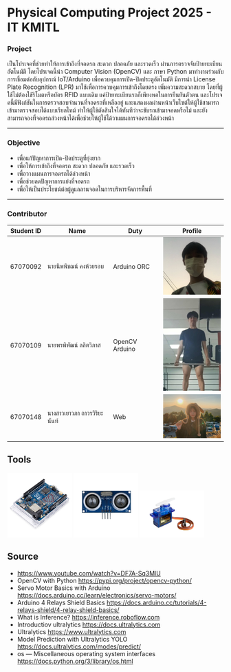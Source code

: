 # Physical Computing Project 2025 - IT KMITL

### Project
เป็นโปรเจคที่ช่วยทำให้การเข้าถึงที่จอดรถ สะดวก ปลอดภัย และรวดเร็ว ผ่านการตรวจจับป้ายทะเบียนอัตโนมัติ โดยโปรเจคนี้นำ Computer Vision (OpenCV) และ ภาษา Python มาทำงานร่วมกับการเชื่อมต่อกับอุปกรณ์ IoT/Arduino เพื่อควบคุมการเปิด-ปิดประตูอัตโนมัติ มีการนำ License Plate Recognition (LPR) มาใช้เพื่อการควบคุมการเข้าถึงโดยตรง เพิ่มความสะดวกสบาย โดยที่ผู้ใช้ไม่ต้องใช้รีโมตหรือบัตร RFID แบบเดิม แค่ป้ายทะเบียนรถก็เพียงพอในการยืนยันตัวตน และโปรเจคนี้มีฟังก์ชันในการตรวจสอบจำนวนที่จอดรถที่เหลืออยู่ และแสดงผลผ่านหน้าเว็บไซต์ให้ผู้ใช้สามารถเข้ามาตรวจสอบได้แบบเรียลไทม์ ทำให้ผู้ใช้ตัดสินใจได้ทันทีว่าจะขับรถเข้ามาจอดหรือไม่ และยังสามารถจองที่จอดรถล่วงหน้าได้เพื่อช่วยให้ผู้ใช้ได้วาแผนการจอดรถได้ล่วงหน้า


<hr>

### Objective

- เพื่อแก้ปัญหาการเปิด-ปิดประตูที่ยุ่งยาก
- เพื่อให้การเข้าถึงที่จอดรถ สะดวก ปลอดภัย และรวดเร็ว
- เพื่อวางแผนการจอดรถได้ล่วงหน้า
- เพื่อช่วยลดปัญหาการแย่งที่จอดรถ
- เพื่อให้เป็นประโยชน์ต่อผู้ดูแลลานจอดในการบริหารจัดการพื้นที่
<hr>

### Contributor
| Student ID | Name | Duty | Profile |
|--|--|--|--|
| 67070092 | นายนิพพิชฌน์ คงห้วยรอบ | Arduino ORC | <img src="Web_project/images/pitch.png" width="150">|
| 67070109 | นายพรพิพัฒน์ ลลิตวิภาส |OpenCV Arduino | <img src="Web_project/images/toby.png" width="150"> |
| 67070148 | นางสาวเยาวภา ถาวรวิริยะนันท์ | Web | <img src="Web_project/images/bamboo.png" width="150"> |

## Tools
<img src="Web_project/images/arduino.png" width="150">
<img src="Web_project/images/HC-SR04.png" width="150">
<img src="Web_project/images/servo.png" width="150">


## Source
- https://www.youtube.com/watch?v=DF7A-Sq3MlU
- OpenCV with Python https://pypi.org/project/opencv-python/
- Servo Motor Basics with Arduino https://docs.arduino.cc/learn/electronics/servo-motors/
- Arduino 4 Relays Shield Basics https://docs.arduino.cc/tutorials/4-relays-shield/4-relay-shield-basics/
- What is Inference? https://inference.roboflow.com
- Introductiov ultralytics https://docs.ultralytics.com
- Ultralytics https://www.ultralytics.com
- Model Prediction with Ultralytics YOLO https://docs.ultralytics.com/modes/predict/
- os — Miscellaneous operating system interfaces https://docs.python.org/3/library/os.html


